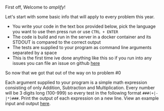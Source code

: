First off, Welcome to _amplify_!

Let's start with some basic info that will apply to every problem this year.

- You write your code in the text box provided below, pick the language you want to use then press run or use `CTRL + ENTER`
- The code is build and run in the server in a docker container and its STDOUT is compared to the correct output
- The tests are supplied to your program as command line arguments separated by a space
- This is the first time ive done anything like this so if you run into any issues you can file an issue on github [here](https://github.com/Basicprogrammer10/amplify/issues)

So now that we got that out of the way on to problem #0

Each argument supplied to your program is a simple math expression consisting of only Addition, Subtraction and Multiplication.
Every number will be 3 digits long (100-999) so every test in the following format <code>###(+|-|\*)###</code>.
Print the output of each expression on a new line.
View an example input and output [here](https://paste.connorcode.com/b/c0747851-eeea-4705-a009-a669b018c1ce).